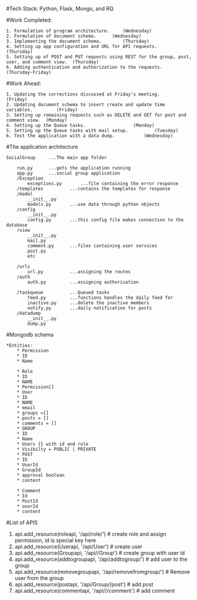 #Tech Stack: Python, Flask, Mongo, and RQ


#Work Completed:

	1. Formulation of program architecture. 	(Wednesday)
	2. Formulation of document schema.		(Wednesday)
	3. Implementing the document schema.		(Thursday)
	4. Setting up app configuration and URL for API requests.					(Thursday)
	5. Setting up of POST and PUT requests using REST for the group, post, user, and comment view.	(Thursday)
	6. Adding authentication and authorization to the requests.					(Thursday-Friday)


#Work Ahead:

	1. Updating the corrections discussed at Friday's meeting.				(Friday)
	2. Updating document schema to insert create and update time variables. 		(Friday)
	3. Setting up remaining requests such as DELETE and GET for post and comment view.	(Monday)	
	4. Setting up the Queue tasks.					(Monday)
	5. Setting up the Queue tasks with mail setup.			(Tuesday)	
	6. Test the application with a data dump.			(Wednesday) 






#The application architecture


	SocialGroup		...The main app folder

		run.py		...gets the application running
		app.py		...social group application
		/Exception
			exceptions.py		...file containing the error response
		/templates			...contains the templates for response
		/model
			__init__.py
			models.py		...use data through python objects 
		/config
			__init__.py
			config.py 		...this config file makes connection to the database
		/view
			__init__.py
			mail.py			
			comment.py		...files containing user services
			post.py
			etc

		/urls
			url.py			...assigning the routes
		/auth
			auth.py			...assigning authorisation
		
		/taskqueue			...Queued tasks
			feed.py			...functions handles the daily feed for
			inactive.py		...delete the inactive members
			notify.py		...daily notification for posts
		/datadump
			__init__.py
			dump.py




#Mongodb schema

	*Entities:
	    * Permission
		* ID 
		* Name

	    * Role
		* ID
		* NAME
		* Permission[]
	    * User
		* ID
		* NAME
		* email
		* groups =[]
		* posts = []
		* comments = []
	    * GROUP
		* ID
		* Name
		* Users {} with id and role
		* Visibilty = PUBLIC | PRIVATE
	    * POST
		* ID
		* UserId
		* GroupId
		* approval boolean
		* content
	    
	    * Comment
		* Id
		* PostId
		* userId
		* content
	


#List of APIS

1. api.add_resource(roleapi, '/api/role/<id>')  # create role and assign permission, id is special key here
2. api.add_resource(Userapi, '/api/User')                      # create user
3. api.add_resource(Groupapi, '/api/<id>/Group')               # create group with user id
4. api.add_resource(addtogroupapi, '/api/addtogroup/<id>')       # add user to the group
5. api.add_resource(removegroupapi, '/api/removefromgroup/<id>')   # Remove user from the group
6. api.add_resource(postapi, '/api/Group/<id>/post')               # add post
7. api.add_resource(commentapi, '/api/<gid>/<pid>/comment')        # add comment





